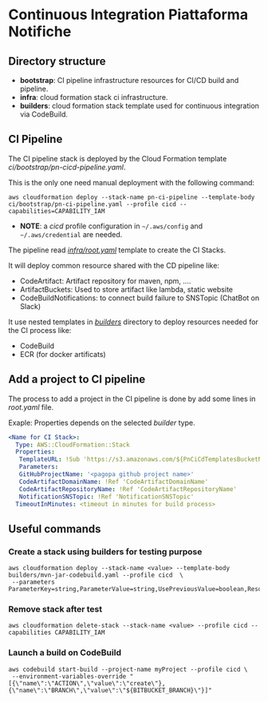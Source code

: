 # Continuous Integration Piattaforma Notifiche

## Directory structure
- __bootstrap__: CI pipeline infrastructure resources for CI/CD build and pipeline.
- __infra__: cloud formation stack ci infrastructure.
- __builders__: cloud formation stack template used for continuous integration via CodeBuild.

## CI Pipeline
The CI pipeline stack is deployed by the Cloud Formation template _ci/bootstrap/pn-cicd-pipeline.yaml_.

This is the only one need manual deployment with the following command:

```
aws cloudformation deploy --stack-name pn-ci-pipeline --template-body ci/bootstrap/pn-ci-pipeline.yaml --profile cicd --capabilities=CAPABILITY_IAM
```

- __NOTE__: a _cicd_ profile configuration in `~/.aws/config` and `~/.aws/credential` are needed. 

The pipeline read _[infra/root.yaml](infra/root.yaml)_ template to create the CI Stacks. 

It will deploy common resource shared with the CD pipeline like:
- CodeArtifact: Artifact repository for maven, npm, ....
- ArtifactBuckets: Used to store artifact like lambda, static website  
- CodeBuildNotifications: to connect build failure to SNSTopic (ChatBot on Slack)

It use nested templates in _[builders](builders)_ directory to deploy resources
needed for the CI process like:
- CodeBuild
- ECR (for docker artificats)

## Add a project to CI pipeline

The process to add a project in the CI pipeline is done by add some lines in _root.yaml_ file.

Exaple: Properties depends on the selected _builder_ type.

````yaml
<Name for CI Stack>:
  Type: AWS::CloudFormation::Stack
  Properties:
   TemplateURL: !Sub 'https://s3.amazonaws.com/${PnCiCdTemplatesBucketName}/ci/builders/<builder-type>.yaml'
   Parameters:
   GitHubProjectName: '<pagopa github project name>'
   CodeArtifactDomainName: !Ref 'CodeArtifactDomainName'
   CodeArtifactRepositoryName: !Ref 'CodeArtifactRepositoryName'
   NotificationSNSTopic: !Ref 'NotificationSNSTopic'
  TimeoutInMinutes: <timeout in minutes for build process>
````

## Useful commands

### Create a stack using builders for testing purpose
```
aws cloudformation deploy --stack-name <value> --template-body builders/mvn-jar-codebuild.yaml --profile cicd  \
 --parameters ParameterKey=string,ParameterValue=string,UsePreviousValue=boolean,ResolvedValue=string
```

### Remove stack after test
```
aws cloudformation delete-stack --stack-name <value> --profile cicd --capabilities CAPABILITY_IAM 
```

### Launch a build on CodeBuild
```
aws codebuild start-build --project-name myProject --profile cicd \
 --environment-variables-override "[{\"name\":\"ACTION\",\"value\":\"create\"},{\"name\":\"BRANCH\",\"value\":\"${BITBUCKET_BRANCH}\"}]"
```
